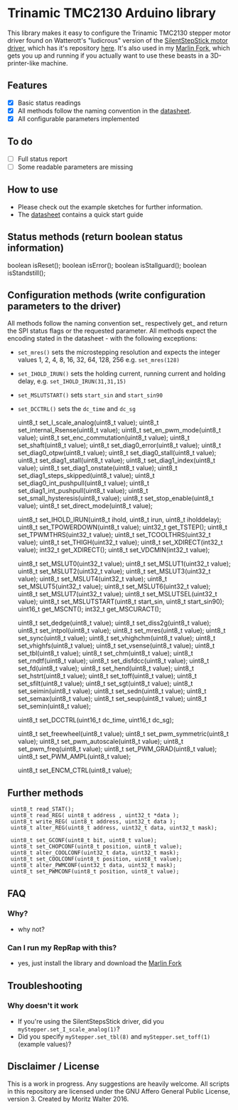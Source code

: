 # Trinamic TMC2130 Arduino library
This library makes it easy to configure the Trinamic TMC2130 stepper motor driver found on Watterott's "ludicrous" version of the [SilentStepStick motor driver](http://www.watterott.com/de/SilentStepStick-TMC2130), which has it's repository [here](https://github.com/watterott/SilentStepStick). It's also used in my [Marlin Fork](https://github.com/makertum/Marlin), which gets you up and running if you actually want to use these beasts in a 3D-printer-like machine.

## Features
- [x] Basic status readings
- [x] All methods follow the naming convention in the [datasheet](http://www.trinamic.com/_articles/products/integrated-circuits/tmc2130/_datasheet/TMC2130_datasheet.pdf).
- [x] All configurable parameters implemented

## To do
- [ ] Full status report
- [ ] Some readable parameters are missing

## How to use
-	Please check out the example sketches for further information.
- The [datasheet](http://www.trinamic.com/_articles/products/integrated-circuits/tmc2130/_datasheet/TMC2130_datasheet.pdf) contains a quick start guide

## Status methods (return boolean status information)
  boolean isReset();
  boolean isError();
  boolean isStallguard();
  boolean isStandstill();

## Configuration methods (write configuration parameters to the driver)
All methods follow the naming convention set_<name of parameter as stated in the datasheet> respectively get_<name of parameter> and return the SPI status flags or the requested parameter.
All methods expect the encoding stated in the datasheet - with the following exceptions:
- `set_mres()` sets the microstepping resolution and expects the integer values 1, 2, 4, 8, 16, 32, 64, 128, 256 e.g. `set_mres(128)`
- `set_IHOLD_IRUN()` sets the holding current, running current and holding delay, e.g. `set_IHOLD_IRUN(31,31,15)`
- `set_MSLUTSTART()` sets `start_sin` and `start_sin90`
- `set_DCCTRL()` sets the `dc_time` and `dc_sg` 

     uint8_t set_I_scale_analog(uint8_t value);
     uint8_t set_internal_Rsense(uint8_t value);
     uint8_t set_en_pwm_mode(uint8_t value);
     uint8_t set_enc_commutation(uint8_t value);
     uint8_t set_shaft(uint8_t value);
     uint8_t set_diag0_error(uint8_t value);
     uint8_t set_diag0_otpw(uint8_t value);
     uint8_t set_diag0_stall(uint8_t value);
     uint8_t set_diag1_stall(uint8_t value);
     uint8_t set_diag1_index(uint8_t value);
     uint8_t set_diag1_onstate(uint8_t value);
     uint8_t set_diag1_steps_skipped(uint8_t value);
     uint8_t set_diag0_int_pushpull(uint8_t value);
     uint8_t set_diag1_int_pushpull(uint8_t value);
     uint8_t set_small_hysteresis(uint8_t value);
     uint8_t set_stop_enable(uint8_t value);
     uint8_t set_direct_mode(uint8_t value);

     uint8_t set_IHOLD_IRUN(uint8_t ihold, uint8_t irun, uint8_t iholddelay);
     uint8_t set_TPOWERDOWN(uint8_t value);
     uint32_t get_TSTEP();
     uint8_t set_TPWMTHRS(uint32_t value);
     uint8_t set_TCOOLTHRS(uint32_t value);
     uint8_t set_THIGH(uint32_t value);
     uint8_t set_XDIRECT(int32_t value);
     int32_t get_XDIRECT();
     uint8_t set_VDCMIN(int32_t value);

     uint8_t set_MSLUT0(uint32_t value);
     uint8_t set_MSLUT1(uint32_t value);
     uint8_t set_MSLUT2(uint32_t value);
     uint8_t set_MSLUT3(uint32_t value);
     uint8_t set_MSLUT4(uint32_t value);
     uint8_t set_MSLUT5(uint32_t value);
     uint8_t set_MSLUT6(uint32_t value);
     uint8_t set_MSLUT7(uint32_t value);
     uint8_t set_MSLUTSEL(uint32_t value);
     uint8_t set_MSLUTSTART(uint8_t start_sin, uint8_t start_sin90);
     uint16_t get_MSCNT();
     int32_t get_MSCURACT();

     uint8_t set_dedge(uint8_t value);
     uint8_t set_diss2g(uint8_t value);
     uint8_t set_intpol(uint8_t value);
     uint8_t set_mres(uint8_t value);
     uint8_t set_sync(uint8_t value);
     uint8_t set_vhighchm(uint8_t value);
     uint8_t set_vhighfs(uint8_t value);
     uint8_t set_vsense(uint8_t value);
     uint8_t set_tbl(uint8_t value);
     uint8_t set_chm(uint8_t value);
     uint8_t set_rndtf(uint8_t value);
     uint8_t set_disfdcc(uint8_t value);
     uint8_t set_fd(uint8_t value);
     uint8_t set_hend(uint8_t value);
     uint8_t set_hstrt(uint8_t value);
     uint8_t set_toff(uint8_t value);
     uint8_t set_sfilt(uint8_t value);
     uint8_t set_sgt(uint8_t value);
     uint8_t set_seimin(uint8_t value);
     uint8_t set_sedn(uint8_t value);
     uint8_t set_semax(uint8_t value);
     uint8_t set_seup(uint8_t value);
     uint8_t set_semin(uint8_t value);

     uint8_t set_DCCTRL(uint16_t dc_time, uint16_t dc_sg);

     uint8_t set_freewheel(uint8_t value);
     uint8_t set_pwm_symmetric(uint8_t value);
     uint8_t set_pwm_autoscale(uint8_t value);
     uint8_t set_pwm_freq(uint8_t value);
     uint8_t set_PWM_GRAD(uint8_t value);
     uint8_t set_PWM_AMPL(uint8_t value);

     uint8_t set_ENCM_CTRL(uint8_t value);

## Further methods

     uint8_t read_STAT();
     uint8_t read_REG( uint8_t address , uint32_t *data );
     uint8_t write_REG( uint8_t address, uint32_t data );
     uint8_t alter_REG(uint8_t address, uint32_t data, uint32_t mask);
	
     uint8_t set_GCONF(uint8_t bit, uint8_t value);
     uint8_t set_CHOPCONF(uint8_t position, uint8_t value);
     uint8_t alter_COOLCONF(uint32_t data, uint32_t mask);
     uint8_t set_COOLCONF(uint8_t position, uint8_t value);
     uint8_t alter_PWMCONF(uint32_t data, uint32_t mask);
     uint8_t set_PWMCONF(uint8_t position, uint8_t value);

## FAQ

### Why?
- why not?

### Can I run my RepRap with this?
- yes, just install the library and download the [Marlin Fork](https://github.com/makertum/Marlin)

## Troubleshooting

### Why doesn't it work
- If you're using the SilentStepsStick driver, did you `myStepper.set_I_scale_analog(1)`?
- Did you specify `myStepper.set_tbl(8)` and `myStepper.set_toff(1)` (example values)?

## Disclaimer / License
This is a work in progress. Any suggestions are heavily welcome. All scripts in this repository are licensed under the GNU Affero General Public License, version 3. Created by Moritz Walter 2016.
